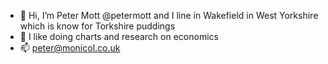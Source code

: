 - 👋 Hi, I’m Peter Mott @petermott and I line in Wakefield in West Yorkshire which is know for Torkshire puddings
- 👀 I like doing charts and research on economics
- 📫 peter@monicol.co.uk

<!---
petermott/petermott is a ✨ special ✨ repository because its `README.md` (this file) appears on your GitHub profile.
You can click the Preview link to take a look at your changes.
--->
